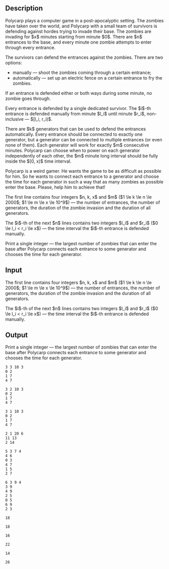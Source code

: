 ## Description

<div><p>Polycarp plays a computer game in a post-apocalyptic setting. The zombies have taken over the world, and Polycarp with a small team of survivors is defending against hordes trying to invade their base. The zombies are invading for $x$ minutes starting from minute $0$. There are $n$ entrances to the base, and every minute one zombie attempts to enter through every entrance.</p><p>The survivors can defend the entrances against the zombies. There are two options: </p><ul> <li> manually&nbsp;— shoot the zombies coming through a certain entrance; </li><li> automatically&nbsp;— set up an electric fence on a certain entrance to fry the zombies. </li></ul><p>If an entrance is defended either or both ways during some minute, no zombie goes through.</p><p>Every entrance is defended by a single dedicated survivor. The $i$-th entrance is defended manually from minute $l_i$ until minute $r_i$, non-inclusive&nbsp;— $[l_i, r_i)$.</p><p>There are $k$ generators that can be used to defend the entrances automatically. Every entrance should be connected to exactly one generator, but a generator can be connected to multiple entrances (or even none of them). Each generator will work for exactly $m$ <span class="tex-font-style-bf">consecutive</span> minutes. Polycarp can choose when to power on each generator independently of each other, the $m$ minute long interval should be fully inside the $[0, x)$ time interval.</p><p>Polycarp is a weird gamer. He wants the game to be as difficult as possible for him. So he wants to connect each entrance to a generator and choose the time for each generator in such a way that as many zombies as possible enter the base. Please, help him to achieve that!</p></div><div class="input-specification"><p>The first line contains four integers $n, k, x$ and $m$ ($1 \le k \le n \le 2000$; $1 \le m \le x \le 10^9$)&nbsp;— the number of entrances, the number of generators, the duration of the zombie invasion and the duration of all generators.</p><p>The $i$-th of the next $n$ lines contains two integers $l_i$ and $r_i$ ($0 \le l_i &lt; r_i \le x$)&nbsp;— the time interval the $i$-th entrance is defended manually.</p></div><div class="output-specification"><p>Print a single integer&nbsp;— the largest number of zombies that can enter the base after Polycarp connects each entrance to some generator and chooses the time for each generator.</p></div>

## Input

<p>The first line contains four integers $n, k, x$ and $m$ ($1 \le k \le n \le 2000$; $1 \le m \le x \le 10^9$)&nbsp;— the number of entrances, the number of generators, the duration of the zombie invasion and the duration of all generators.</p><p>The $i$-th of the next $n$ lines contains two integers $l_i$ and $r_i$ ($0 \le l_i &lt; r_i \le x$)&nbsp;— the time interval the $i$-th entrance is defended manually.</p>

## Output

<p>Print a single integer&nbsp;— the largest number of zombies that can enter the base after Polycarp connects each entrance to some generator and chooses the time for each generator.</p>





```input1
3 3 10 3
0 2
1 7
4 7
```




```input2
3 2 10 3
0 2
1 7
4 7
```




```input3
3 1 10 3
0 2
1 7
4 7
```




```input4
2 1 20 6
11 13
2 14
```




```input5
5 3 7 4
4 6
0 3
4 7
1 5
2 7
```




```input6
6 3 9 4
3 9
4 9
2 5
0 5
6 9
2 3
```




```output1
18
```




```output2
18
```




```output3
16
```




```output4
22
```




```output5
14
```




```output6
26
```


